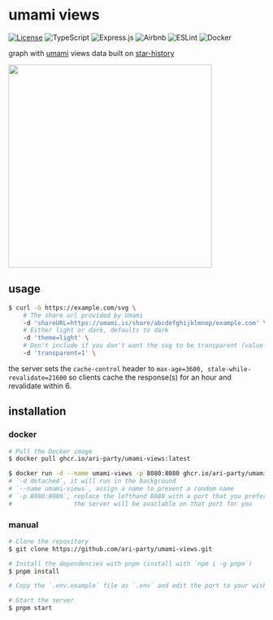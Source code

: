 # umami views

[![License](https://img.shields.io/github/license/ari-party/umami-views?style=for-the-badge)](./LICENSE)
![TypeScript](https://img.shields.io/badge/typescript-%23007ACC.svg?style=for-the-badge&logo=typescript&logoColor=white)
![Express.js](https://img.shields.io/badge/express.js-%23404d59.svg?style=for-the-badge&logo=express&logoColor=%2361DAFB)
![Airbnb](https://img.shields.io/badge/Airbnb-%23ff5a5f.svg?style=for-the-badge&logo=Airbnb&logoColor=white)
![ESLint](https://img.shields.io/badge/ESLint-4B3263?style=for-the-badge&logo=eslint&logoColor=white)
![Docker](https://img.shields.io/badge/docker-%230db7ed.svg?style=for-the-badge&logo=docker&logoColor=white)

graph with [umami](https://github.com/umami-software/umami) views data built on [star-history](https://github.com/star-history/star-history)

<img style="height: 400px" src="https://umami-views.astrid.exposed/svg?shareURL=https://eu.umami.is/share/LGazGOecbDtaIwDr/umami.is&theme=light" />

## usage

```bash
$ curl -G https://example.com/svg \
    # The share url provided by Umami
    -d 'shareURL=https://umami.is/share/abcdefghijklmnop/example.com' \
    # Either light or dark, defaults to dark
    -d 'theme=light' \
    # Don't include if you don't want the svg to be transparent (value can be anything)
    -d 'transparent=1' \
```

the server sets the `cache-control` header to `max-age=3600, stale-while-revalidate=21600` so clients cache the response(s) for an hour and revalidate within 6.

## installation

### docker

```bash
# Pull the Docker image
$ docker pull ghcr.io/ari-party/umami-views:latest

$ docker run -d --name umami-views -p 8080:8080 ghcr.io/ari-party/umami-views:latest
# `-d detached`, it will run in the background
# `--name umami-views`, assign a name to prevent a random name
# `-p 8080:8080`, replace the lefthand 8080 with a port that you prefer,
#                 the server will be available on that port for you
```

### manual

```bash
# Clone the repository
$ git clone https://github.com/ari-party/umami-views.git

# Install the dependencies with pnpm (install with `npm i -g pnpm`)
$ pnpm install

# Copy the `.env.example` file as `.env` and edit the port to your wish

# Start the server
$ pnpm start
```
